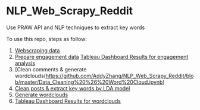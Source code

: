 # NLP_Web_Scrapy_Reddit
Use PRAW API and NLP techniques to extract key words

To use this repo, steps as follow:
1. [Webscraping data](https://github.com/AddyZhang/NLP_Web_Scrapy_Reddit/blob/master/Reddit_Web_Scraper.ipynb)
2. [Prepare engagement data](https://github.com/AddyZhang/NLP_Web_Scrapy_Reddit/blob/master/Group_Posts_Preprocessing.ipynb)
   [Tableau Dashboard Results for engagement analysis](https://public.tableau.com/profile/yuanhui.zhang#!/vizhome/Dashboard_1_15818990088340/Dashboard1)
3. [Clean comments & generate wordclouds(https://github.com/AddyZhang/NLP_Web_Scrapy_Reddit/blob/master/Data_Cleaning%20%26%20Word%20Cloud.ipynb)
4. [Clean posts & extract key words by LDA model](https://github.com/AddyZhang/NLP_Web_Scrapy_Reddit/blob/master/Post%20Key%20Words.ipynb)
5. [Generate wordclouds](https://github.com/AddyZhang/NLP_Web_Scrapy_Reddit/blob/master/Post_Key_Words_WordCloud.ipynb)
5. [Tableau Dashboard Results for wordclouds](https://github.com/AddyZhang/NLP_Web_Scrapy_Reddit/blob/master/Post_Key_Words_WordCloud.ipynb)
